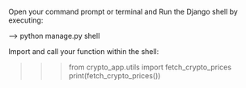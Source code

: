 Open your command prompt or terminal and Run the Django shell by executing:

--> python manage.py shell


Import and call your function within the shell:

>>>from crypto_app.utils import fetch_crypto_prices
>>>print(fetch_crypto_prices())
